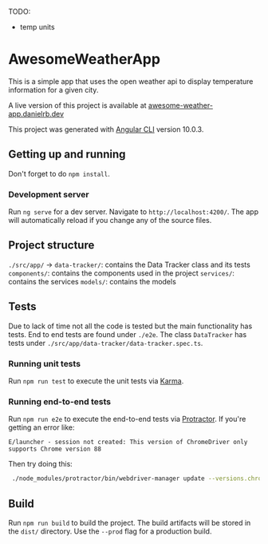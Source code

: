 
TODO:
- temp units


# AwesomeWeatherApp

This is a simple app that uses the open weather api to display temperature information for a given city.

A live version of this project is available at [awesome-weather-app.danielrb.dev](https://awesome-weather-app.danielrb.dev)

This project was generated with [Angular CLI](https://github.com/angular/angular-cli) version 10.0.3.

## Getting up and running

Don't forget to do `npm install`.

### Development server

Run `ng serve` for a dev server. Navigate to `http://localhost:4200/`. The app will automatically reload if you change any of the source files.

## Project structure

`./src/app/` ->
`data-tracker/`: contains the Data Tracker class and its tests
`components/`: contains the components used in the project 
`services/`: contains the services
`models/`: contains the models

## Tests

Due to lack of time not all the code is tested but the main functionality has tests.
End to end tests are found under `./e2e`.
The class `DataTracker` has tests under `./src/app/data-tracker/data-tracker.spec.ts`.

###  Running unit tests

Run `npm run test` to execute the unit tests via [Karma](https://karma-runner.github.io).

### Running end-to-end tests

Run `npm run e2e` to execute the end-to-end tests via [Protractor](http://www.protractortest.org/).
If you're getting an error like:
```
E/launcher - session not created: This version of ChromeDriver only supports Chrome version 88
```
Then try doing this:
```bash
 ./node_modules/protractor/bin/webdriver-manager update --versions.chrome=$(google-chrome --version | cut -d ' ' -f 3)
```

## Build

Run `npm run build` to build the project. The build artifacts will be stored in the `dist/` directory. Use the `--prod` flag for a production build.
